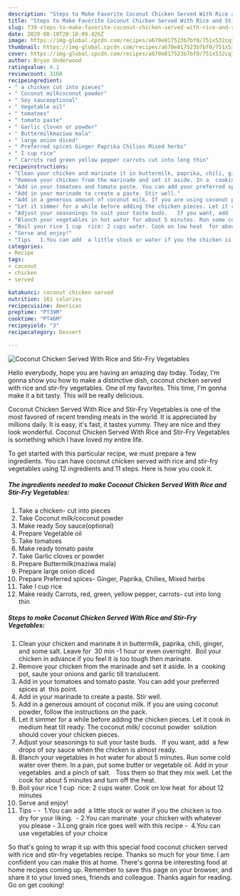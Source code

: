 ```yaml
---
description: "Steps to Make Favorite Coconut Chicken Served With Rice and Stir-Fry Vegetables"
title: "Steps to Make Favorite Coconut Chicken Served With Rice and Stir-Fry Vegetables"
slug: 739-steps-to-make-favorite-coconut-chicken-served-with-rice-and-stir-fry-vegetables
date: 2020-08-10T20:18:09.426Z
image: https://img-global.cpcdn.com/recipes/a670e817523b7bf0/751x532cq70/coconut-chicken-served-with-rice-and-stir-fry-vegetables-recipe-main-photo.jpg
thumbnail: https://img-global.cpcdn.com/recipes/a670e817523b7bf0/751x532cq70/coconut-chicken-served-with-rice-and-stir-fry-vegetables-recipe-main-photo.jpg
cover: https://img-global.cpcdn.com/recipes/a670e817523b7bf0/751x532cq70/coconut-chicken-served-with-rice-and-stir-fry-vegetables-recipe-main-photo.jpg
author: Bryan Underwood
ratingvalue: 4.1
reviewcount: 3160
recipeingredient:
- " a chicken cut into pieces"
- " Coconut milkcoconut powder"
- " Soy sauceoptional"
- " Vegetable oil"
- " tomatoes"
- " tomato paste"
- " Garlic cloves or powder"
- " Buttermilkmaziwa mala"
- " large onion diced"
- " Preferred spices Ginger Paprika Chilies Mixed herbs"
- " I cup rice"
- " Carrots red green yellow pepper carrots cut into long thin"
recipeinstructions:
- "Clean your chicken and marinate it in buttermilk, paprika, chili, ginger, and some salt. Leave for  30 min -1 hour or even overnight.  Boil your chicken in advance if you feel it is too tough then marinate."
- "Remove your chicken from the marinade and set it aside. In a  cooking pot, saute your onions and garlic till translucent."
- "Add in your tomatoes and tomato paste. You can add your preferred spices at  this point."
- "Add in your marinade to create a paste. Stir well."
- "Add in a generous amount of coconut milk. If you are using coconut powder, follow the instructions on the pack."
- "Let it simmer for a while before adding the chicken pieces. Let it cook in  medium heat till ready. The coconut milk/ coconut powder  solution should cover your chicken pieces."
- "Adjust your seasonings to suit your taste buds.   If you want, add  a few drops of soy sauce when the chicken is almost ready."
- "Blanch your vegetables in hot water for about 5 minutes. Run some cold water over them. In a pan, put some butter or vegetable oil. Add in your vegetables  and a pinch of salt.   Toss them so that they mix well. Let the cook for about 5 minutes and turn off the heat."
- "Boil your rice 1 cup  rice: 2 cups water. Cook on low heat  for about 12 minutes"
- "Serve and enjoy!"
- "Tips   1.You can add  a little stock or water if you the chicken is too dry for your liking.  2.You can marinate  your chicken with whatever you please 3.Long grain rice goes well with this recipe  4.You can use vegetables of your choice"
categories:
- Recipe
tags:
- coconut
- chicken
- served

katakunci: coconut chicken served 
nutrition: 161 calories
recipecuisine: American
preptime: "PT39M"
cooktime: "PT46M"
recipeyield: "3"
recipecategory: Dessert

---
```



![Coconut Chicken Served With Rice and Stir-Fry Vegetables](https://img-global.cpcdn.com/recipes/a670e817523b7bf0/751x532cq70/coconut-chicken-served-with-rice-and-stir-fry-vegetables-recipe-main-photo.jpg)

Hello everybody, hope you are having an amazing day today. Today, I'm gonna show you how to make a distinctive dish, coconut chicken served with rice and stir-fry vegetables. One of my favorites. This time, I'm gonna make it a bit tasty. This will be really delicious.



Coconut Chicken Served With Rice and Stir-Fry Vegetables is one of the most favored of recent trending meals in the world. It is appreciated by millions daily. It is easy, it's fast, it tastes yummy. They are nice and they look wonderful. Coconut Chicken Served With Rice and Stir-Fry Vegetables is something which I have loved my entire life.


To get started with this particular recipe, we must prepare a few ingredients. You can have coconut chicken served with rice and stir-fry vegetables using 12 ingredients and 11 steps. Here is how you cook it.

<!--inarticleads1-->

##### The ingredients needed to make Coconut Chicken Served With Rice and Stir-Fry Vegetables:

1. Take  a chicken- cut into pieces
1. Take  Coconut milk/coconut powder
1. Make ready  Soy sauce(optional)
1. Prepare  Vegetable oil
1. Take  tomatoes
1. Make ready  tomato paste
1. Take  Garlic cloves or powder
1. Prepare  Buttermilk(maziwa mala)
1. Prepare  large onion diced
1. Prepare  Preferred spices- Ginger, Paprika, Chilies, Mixed herbs
1. Take  I cup rice
1. Make ready  Carrots, red, green, yellow pepper, carrots- cut into long thin




<!--inarticleads2-->

##### Steps to make Coconut Chicken Served With Rice and Stir-Fry Vegetables:

1. Clean your chicken and marinate it in buttermilk, paprika, chili, ginger, and some salt. Leave for  30 min -1 hour or even overnight.  Boil your chicken in advance if you feel it is too tough then marinate.
1. Remove your chicken from the marinade and set it aside. In a  cooking pot, saute your onions and garlic till translucent.
1. Add in your tomatoes and tomato paste. You can add your preferred spices at  this point.
1. Add in your marinade to create a paste. Stir well.
1. Add in a generous amount of coconut milk. If you are using coconut powder, follow the instructions on the pack.
1. Let it simmer for a while before adding the chicken pieces. Let it cook in  medium heat till ready. The coconut milk/ coconut powder  solution should cover your chicken pieces.
1. Adjust your seasonings to suit your taste buds.   If you want, add  a few drops of soy sauce when the chicken is almost ready.
1. Blanch your vegetables in hot water for about 5 minutes. Run some cold water over them. In a pan, put some butter or vegetable oil. Add in your vegetables  and a pinch of salt.   Toss them so that they mix well. Let the cook for about 5 minutes and turn off the heat.
1. Boil your rice 1 cup  rice: 2 cups water. Cook on low heat  for about 12 minutes
1. Serve and enjoy!
1. Tips -  -  1.You can add  a little stock or water if you the chicken is too dry for your liking.  - 2.You can marinate  your chicken with whatever you please - 3.Long grain rice goes well with this recipe -  4.You can use vegetables of your choice




So that's going to wrap it up with this special food coconut chicken served with rice and stir-fry vegetables recipe. Thanks so much for your time. I am confident you can make this at home. There's gonna be interesting food at home recipes coming up. Remember to save this page on your browser, and share it to your loved ones, friends and colleague. Thanks again for reading. Go on get cooking!

